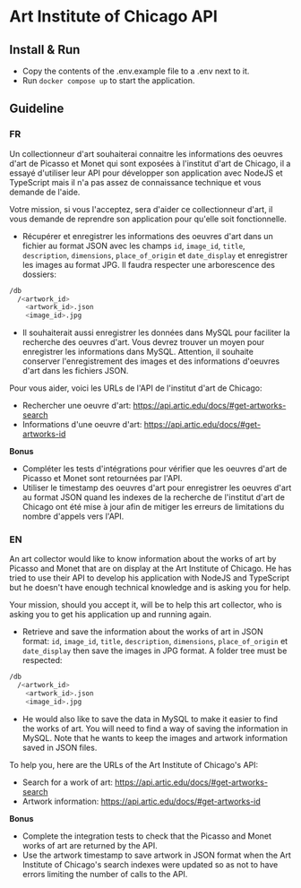 # Art Institute of Chicago API

## Install & Run
- Copy the contents of the .env.example file to a .env next to it.
- Run ```docker compose up``` to start the application.

## Guideline

### FR

Un collectionneur d'art souhaiterai connaitre les informations des oeuvres d'art de Picasso et Monet qui sont exposées à l'institut d'art de Chicago, il a essayé d'utiliser leur API pour développer son application avec NodeJS et TypeScript mais il n'a pas assez de connaissance technique et vous demande de l'aide.

Votre mission, si vous l'acceptez, sera d'aider ce collectionneur d'art, il vous demande de reprendre son application pour qu'elle soit fonctionnelle.

- Récupérer et enregistrer les informations des oeuvres d'art dans un fichier au format JSON avec les champs ```id```, ```image_id```, ```title```, ```description```, ```dimensions```, ```place_of_origin``` et ```date_display``` et enregistrer les images au format JPG.
Il faudra respecter une arborescence des dossiers:
```bash
/db
  /<artwork_id>
    <artwork_id>.json
    <image_id>.jpg
```

- Il souhaiterait aussi enregistrer les données dans MySQL pour faciliter la recherche des oeuvres d'art. Vous devrez trouver un moyen pour enregistrer les informations dans MySQL. Attention, il souhaite conserver l'enregistrement des images et des informations d'oeuvres d'art dans les fichiers JSON.

Pour vous aider, voici les URLs de l'API de l'institut d'art de Chicago:
- Rechercher une oeuvre d'art: https://api.artic.edu/docs/#get-artworks-search
- Informations d'une oeuvre d'art: https://api.artic.edu/docs/#get-artworks-id

**Bonus**

- Compléter les tests d'intégrations pour vérifier que les oeuvres d'art de Picasso et Monet sont retournées par l'API.
- Utiliser le timestamp des oeuvres d'art pour enregistrer les oeuvres d'art au format JSON
quand les indexes de la recherche de l'institut d'art de Chicago ont été mise à jour afin de mitiger les erreurs de limitations du nombre d'appels vers l'API.

### EN

An art collector would like to know information about the works of art by Picasso and Monet that are on display at the Art Institute of Chicago. He has tried to use their API to develop his application with NodeJS and TypeScript but he doesn't have enough technical knowledge and is asking you for help.

Your mission, should you accept it, will be to help this art collector, who is asking you to get his application up and running again.

- Retrieve and save the information about the works of art in JSON format: ```id```, ```image_id```, ```title```, ```description```, ```dimensions```, ```place_of_origin``` et ```date_display``` then save the images in JPG format.
A folder tree must be respected:

```bash
/db
  /<artwork_id>
    <artwork_id>.json
    <image_id>.jpg                                                      
```
- He would also like to save the data in MySQL to make it easier to find the works of art. You will need to find a way of saving the information in MySQL. Note that he wants to keep the images and artwork information saved in JSON files.

To help you, here are the URLs of the Art Institute of Chicago's API:
- Search for a work of art: https://api.artic.edu/docs/#get-artworks-search
- Artwork information: https://api.artic.edu/docs/#get-artworks-id

**Bonus**

- Complete the integration tests to check that the Picasso and Monet works of art are returned by the API.
- Use the artwork timestamp to save artwork in JSON format
when the Art Institute of Chicago's search indexes were updated so as not to have errors limiting the number of calls to the API.